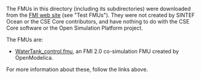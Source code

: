 The FMUs in this directory (including its subdirectories) were downloaded
from the [FMI web site] (see "Test FMUs").  They were not created by SINTEF
Ocean or the CSE Core contributors, and have nothing to do with the CSE Core
software or the Open Simulation Platform project.

The FMUs are:

  - [WaterTank_control.fmu], an FMI 2.0 co-simulation FMU created by OpenModelica.

For more information about these, follow the links above.

[FMI web site]: https://fmi-standard.org/downloads
[WaterTank_control.fmu]: https://trac.fmi-standard.org/browser/branches/public/Test_FMUs/FMI_2.0/CoSimulation/linux32/OpenModelica/v1.11.0/WaterTank_Control
